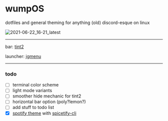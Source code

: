 
# wumpOS

dotfiles and general theming for anything (old) discord-esque on linux

![2021-06-22_16-21_latest](https://user-images.githubusercontent.com/7097172/123312597-cd2fe700-d4e5-11eb-830e-b2665b188836.png)

---

bar: [tint2](https://gitlab.com/o9000/tint2)

launcher: [jgmenu](https://jgmenu.github.io)

---

### todo

- [ ] terminal color scheme
- [ ] light mode variants
- [ ] smoother hide mechanic for tint2 
- [ ] horizontal bar option (poly?lemon?)
- [ ] add stuff to todo list
- [X] [spotify theme](https://github.com/morpheusthewhite/spicetify-themes/tree/master/Discord) with [spicetify-cli](https://github.com/khanhas/spicetify-cli) 
